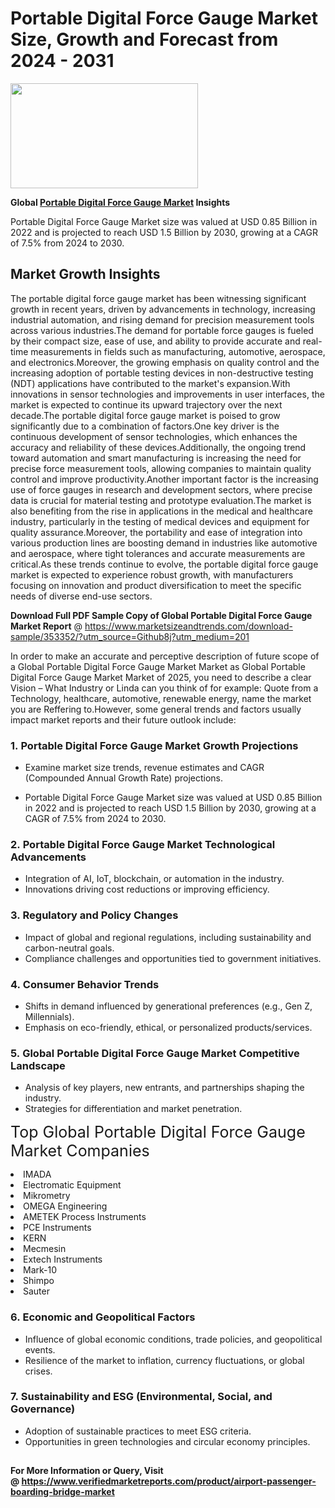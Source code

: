<H1>Portable Digital Force Gauge Market Size, Growth and Forecast from 2024 - 2031</H1><img class="aligncenter size-medium wp-image-584254" src="https://thirdeyenews.in/wp-content/uploads/2024/09/Global-Market-Research-300x168.jpeg" alt="" width="300" height="168" /><p><strong>Global&nbsp;<a href="https://www.marketsizeandtrends.com/download-sample/353352/?utm_source=Github8j?utm_medium=201">Portable Digital Force Gauge Market</a> Insights</strong></p><p>Portable Digital Force Gauge Market size was valued at USD 0.85 Billion in 2022 and is projected to reach USD 1.5 Billion by 2030, growing at a CAGR of 7.5% from 2024 to 2030.</p><p><h2>Market Growth Insights</h2> The portable digital force gauge market has been witnessing significant growth in recent years, driven by advancements in technology, increasing industrial automation, and rising demand for precision measurement tools across various industries.The demand for portable force gauges is fueled by their compact size, ease of use, and ability to provide accurate and real-time measurements in fields such as manufacturing, automotive, aerospace, and electronics.Moreover, the growing emphasis on quality control and the increasing adoption of portable testing devices in non-destructive testing (NDT) applications have contributed to the market's expansion.With innovations in sensor technologies and improvements in user interfaces, the market is expected to continue its upward trajectory over the next decade.The portable digital force gauge market is poised to grow significantly due to a combination of factors.One key driver is the continuous development of sensor technologies, which enhances the accuracy and reliability of these devices.Additionally, the ongoing trend toward automation and smart manufacturing is increasing the need for precise force measurement tools, allowing companies to maintain quality control and improve productivity.Another important factor is the increasing use of force gauges in research and development sectors, where precise data is crucial for material testing and prototype evaluation.The market is also benefiting from the rise in applications in the medical and healthcare industry, particularly in the testing of medical devices and equipment for quality assurance.Moreover, the portability and ease of integration into various production lines are boosting demand in industries like automotive and aerospace, where tight tolerances and accurate measurements are critical.As these trends continue to evolve, the portable digital force gauge market is expected to experience robust growth, with manufacturers focusing on innovation and product diversification to meet the specific needs of diverse end-use sectors.<p><span class=""><strong>Download Full PDF Sample Copy of Global Portable Digital Force Gauge Market Report</strong> @ <a href="https://www.marketsizeandtrends.com/download-sample/353352/?utm_source=Github8j?utm_medium=201" target="_blank">https://www.marketsizeandtrends.com/download-sample/353352/?utm_source=Github8j?utm_medium=201</a></span></p><p>In order to make an accurate and perceptive description of future scope of a Global&nbsp;Portable Digital Force Gauge Market Market as Global&nbsp;Portable Digital Force Gauge Market Market of 2025, you need to describe a clear Vision &ndash; What Industry or Linda can you think of for example: Quote from a Technology, healthcare, automotive, renewable energy, name the market you are Reffering to.However, some general trends and factors usually impact market reports and their future outlook include:</p><h3>1.&nbsp;<strong>Portable Digital Force Gauge Market Growth Projections</strong></h3><ul><li>Examine market size trends, revenue estimates and CAGR (Compounded Annual Growth Rate) projections.</li><li><p>Portable Digital Force Gauge Market size was valued at USD 0.85 Billion in 2022 and is projected to reach USD 1.5 Billion by 2030, growing at a CAGR of 7.5% from 2024 to 2030.</p></li></ul><h3>2.&nbsp;<strong>Portable Digital Force Gauge Market Technological Advancements</strong></h3><ul><li>Integration of AI, IoT, blockchain, or automation in the industry.</li><li>Innovations driving cost reductions or improving efficiency.</li></ul><h3>3.&nbsp;<strong>Regulatory and Policy Changes</strong></h3><ul><li>Impact of global and regional regulations, including sustainability and carbon-neutral goals.</li><li>Compliance challenges and opportunities tied to government initiatives.</li></ul><h3>4.&nbsp;<strong>Consumer Behavior Trends</strong></h3><ul><li>Shifts in demand influenced by generational preferences (e.g., Gen Z, Millennials).</li><li>Emphasis on eco-friendly, ethical, or personalized products/services.</li></ul><h3>5.&nbsp;<strong>Global Portable Digital Force Gauge Market Competitive Landscape</strong></h3><ul><li>Analysis of key players, new entrants, and partnerships shaping the industry.</li><li>Strategies for differentiation and market penetration.</li></ul><p data-pm-slice="1 1 []"><span style="color: inherit; font-family: inherit; font-size: 25px;">Top Global Portable Digital Force Gauge Market Companies</span></p><div class="" data-test-id=""><p><li>IMADA</li><li> Electromatic Equipment</li><li> Mikrometry</li><li> OMEGA Engineering</li><li> AMETEK Process Instruments</li><li> PCE Instruments</li><li> KERN</li><li> Mecmesin</li><li> Extech Instruments</li><li> Mark-10</li><li> Shimpo</li><li> Sauter</li></p></div><h3>6.&nbsp;<strong>Economic and Geopolitical Factors</strong></h3><ul><li>Influence of global economic conditions, trade policies, and geopolitical events.</li><li>Resilience of the market to inflation, currency fluctuations, or global crises.</li></ul><h3>7.&nbsp;<strong>Sustainability and ESG (Environmental, Social, and Governance)</strong></h3><ul><li>Adoption of sustainable practices to meet ESG criteria.</li><li>Opportunities in green technologies and circular economy principles.</li></ul><h2><strong style="font-size: 14px;">For More Information or Query, Visit @&nbsp;</strong><a style="background-color: #ffffff; font-size: 14px;" href="https://www.marketsizeandtrends.com/report/portable-digital-force-gauge-market/" target="_blank">https://www.verifiedmarketreports.com/product/airport-passenger-boarding-bridge-market</a></h2>